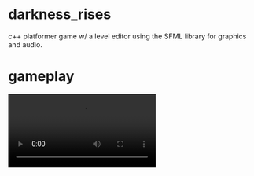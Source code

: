 # darkness_rises
c++ platformer game w/ a level editor using the SFML library for graphics and audio. 

# gameplay
![](./gameplay/1_fixed.mp4)
